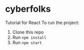 # cyberfolks
Tutorial for React
To run the project:

1. Clone this repo
2. Run `npm install`
3. Run `npm start`
